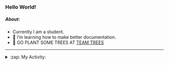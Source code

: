 ### Hello World!

##### About:
- Currently I am a student.
- 🌱 I’m learning how to make better documentation.
- 🌱 GO PLANT SOME TREES AT [TEAM TREES](https://teamtrees.org/)

---
<details>
  <summary>:zap: My Activity:</summary>
  
<!--START_SECTION:waka-->
![Code Time](http://img.shields.io/badge/Code%20Time-1%2C150%20hrs%205%20mins-blue)

**I'm a Night 🦉** 

```text
🌞 Morning                1428 commits        ██░░░░░░░░░░░░░░░░░░░░░░░   09.23 % 
🌆 Daytime                5492 commits        █████████░░░░░░░░░░░░░░░░   35.48 % 
🌃 Evening                4441 commits        ███████░░░░░░░░░░░░░░░░░░   28.69 % 
🌙 Night                  4117 commits        ███████░░░░░░░░░░░░░░░░░░   26.60 % 
```
📅 **I'm Most Productive on Wednesday** 

```text
Monday                   2327 commits        ████░░░░░░░░░░░░░░░░░░░░░   15.03 % 
Tuesday                  2021 commits        ███░░░░░░░░░░░░░░░░░░░░░░   13.06 % 
Wednesday                3572 commits        ██████░░░░░░░░░░░░░░░░░░░   23.08 % 
Thursday                 1910 commits        ███░░░░░░░░░░░░░░░░░░░░░░   12.34 % 
Friday                   1518 commits        ██░░░░░░░░░░░░░░░░░░░░░░░   09.81 % 
Saturday                 1385 commits        ██░░░░░░░░░░░░░░░░░░░░░░░   08.95 % 
Sunday                   2745 commits        ████░░░░░░░░░░░░░░░░░░░░░   17.73 % 
```


📊 **This Week I Spent My Time On** 

```text
🔥 Editors: 
VS Code                  5 hrs 5 mins        █████████████████████████   100.00 % 

🐱‍💻 Projects: 
praise                   2 hrs 39 mins       █████████████░░░░░░░░░░░░   52.16 % 
giveth-dapps-v2          2 hrs 26 mins       ████████████░░░░░░░░░░░░░   47.84 % 
```


 Last Updated on 11/07/2023 12:11:30 UTC
<!--END_SECTION:waka-->
</details>
